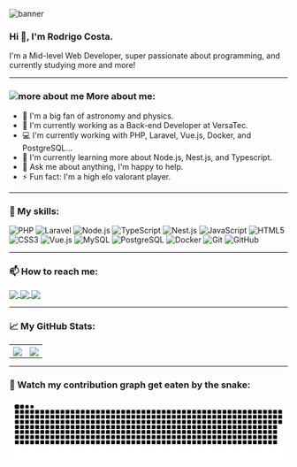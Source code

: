 ![banner](https://user-images.githubusercontent.com/74683074/219884828-ec7344d8-3c44-476b-9b84-a0eac88d29e9.png)

### Hi 👋, I'm Rodrigo Costa.
I'm a Mid-level Web Developer, super passionate about programming, and currently studying more and more!

----

### <img width="30" alt="more about me" src="https://user-images.githubusercontent.com/74683074/219888544-31f86183-7ab0-4356-84e0-2ccf6996edf8.png"> More about me:
- 🌌 I'm a big fan of astronomy and physics.
- 🔭 I'm currently working as a Back-end Developer at VersaTec.
- 💻 I'm currently working with PHP, Laravel, Vue.js, Docker, and PostgreSQL...
- 🌱 I'm currently learning more about Node.js, Nest.js, and Typescript.
- 💬 Ask me about anything, I'm happy to help.
- ⚡ Fun fact: I'm a high elo valorant player.

----

### 🚀 My skills:
![PHP](https://img.shields.io/badge/-PHP-777BB4?style=flat-square&logo=php&logoColor=white)
![Laravel](https://img.shields.io/badge/-Laravel-FF2D20?style=flat-square&logo=laravel&logoColor=white)
![Node.js](https://img.shields.io/badge/-Node.js-339933?style=flat-square&logo=node.js&logoColor=white)
![TypeScript](https://img.shields.io/badge/-TypeScript-3178C6?style=flat-square&logo=typescript&logoColor=white)
![Nest.js](https://img.shields.io/badge/-Nest.js-E0234E?style=flat-square&logo=nestjs&logoColor=white)
![JavaScript](https://img.shields.io/badge/-JavaScript-F7DF1E?style=flat-square&logo=javascript&logoColor=black)
![HTML5](https://img.shields.io/badge/-HTML5-E34F26?style=flat-square&logo=html5&logoColor=white)
![CSS3](https://img.shields.io/badge/-CSS3-1572B6?style=flat-square&logo=css3)
![Vue.js](https://img.shields.io/badge/-Vue.js-4FC08D?style=flat-square&logo=vue.js&logoColor=white)
![MySQL](https://img.shields.io/badge/-MySQL-4479A1?style=flat-square&logo=mysql&logoColor=white)
![PostgreSQL](https://img.shields.io/badge/-PostgreSQL-336791?style=flat-square&logo=postgresql&logoColor=white)
![Docker](https://img.shields.io/badge/-Docker-2496ED?style=flat-square&logo=docker&logoColor=white)
![Git](https://img.shields.io/badge/-Git-F05032?style=flat-square&logo=git&logoColor=white)
![GitHub](https://img.shields.io/badge/-GitHub-181717?style=flat-square&logo=github)

----

### 📫 How to reach me:
<div>
    <a href="https://www.linkedin.com/in/rxdrigo-costa/" target="_blank">
        <img align="center" src="https://img.shields.io/badge/LinkedIn-0077B5?style=for-the-badge&logo=linkedin&logoColor=white" />
    </a>
    <a href="https://www.instagram.com/rxdrigocosta/" target="_blank">
        <img align="center" src="https://img.shields.io/badge/Instagram-E4405F?style=for-the-badge&logo=instagram&logoColor=white" />
    </a>
    <a href="mailto:rxdrigocosta@gmail.com">
        <img align="center" src="https://img.shields.io/badge/Gmail-D14836?style=for-the-badge&logo=gmail&logoColor=white" />
    </a>
</div>

----

### 📈 My GitHub Stats:
<table>
    <tr>
        <td>
            <a href="https://github.com/anuraghazra/github-readme-stats">
              <img align="center" src="https://github-readme-stats.vercel.app/api?username=rxdrigocosta&show_icons=true&theme=tokyonight" />
            </a>
        </td>
        <td>
            <a href="https://github.com/anuraghazra/convoychat">
              <img align="center" src="https://github-readme-stats.vercel.app/api/top-langs/?username=rxdrigocosta&layout=compact&theme=tokyonight" />
            </a>
        </td>
    </tr> 
</table>

----

### 🐍 Watch my contribution graph get eaten by the snake:
![Snake animation](https://github.com/rxdrigocosta/rxdrigocosta/blob/output/github-contribution-grid-snake.svg)

<!--
**rxdrigocosta/rxdrigocosta** is a ✨ _special_ ✨ repository because its `README.md` (this file) appears on your GitHub profile.

Here are some ideas to get you started:

- 🔭 I’m currently working on ...
- 🌱 I’m currently learning ...
- 👯 I’m looking to collaborate on ...
- 🤔 I’m looking for help with ...
- 💬 Ask me about ...
- 📫 How to reach me: ...
- 😄 Pronouns: ...
- ⚡ Fun fact: ...
-->
